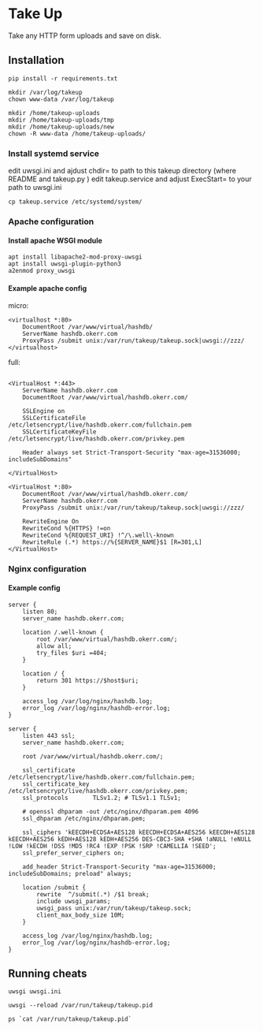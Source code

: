 # Take Up

Take any HTTP form uploads and save on disk.

## Installation


~~~
pip install -r requirements.txt

mkdir /var/log/takeup
chown www-data /var/log/takeup

mkdir /home/takeup-uploads
mkdir /home/takeup-uploads/tmp
mkdir /home/takeup-uploads/new
chown -R www-data /home/takeup-uploads/
~~~

### Install systemd service
edit uwsgi.ini and ajdust chdir= to path to this takeup directory (where README and takeup.py )
edit takeup.service and adjust ExecStart= to your path to uwsgi.ini
~~~
cp takeup.service /etc/systemd/system/
~~~

### Apache configuration

#### Install apache WSGI module

~~~
apt install libapache2-mod-proxy-uwsgi
apt install uwsgi-plugin-python3
a2enmod proxy_uwsgi
~~~

#### Example apache config
micro:
~~~
<virtualhost *:80>
    DocumentRoot /var/www/virtual/hashdb/
    ServerName hashdb.okerr.com
    ProxyPass /submit unix:/var/run/takeup/takeup.sock|uwsgi://zzz/
</virtualhost>
~~~

full:
~~~

<VirtualHost *:443>
    ServerName hashdb.okerr.com
    DocumentRoot /var/www/virtual/hashdb.okerr.com/
      
    SSLEngine on
    SSLCertificateFile /etc/letsencrypt/live/hashdb.okerr.com/fullchain.pem
    SSLCertificateKeyFile /etc/letsencrypt/live/hashdb.okerr.com/privkey.pem

    Header always set Strict-Transport-Security "max-age=31536000; includeSubDomains"
      
</VirtualHost>

<VirtualHost *:80>
    DocumentRoot /var/www/virtual/hashdb.okerr.com/
    ServerName hashdb.okerr.com
    ProxyPass /submit unix:/var/run/takeup/takeup.sock|uwsgi://zzz/

    RewriteEngine On
    RewriteCond %{HTTPS} !=on
    RewriteCond %{REQUEST_URI} !^/\.well\-known        
    RewriteRule (.*) https://%{SERVER_NAME}$1 [R=301,L]
</VirtualHost>
~~~


### Nginx configuration

#### Example config
~~~
server {
    listen 80;
    server_name hashdb.okerr.com;

    location /.well-known {
        root /var/www/virtual/hashdb.okerr.com/;
    	allow all;
    	try_files $uri =404;
    }

    location / {
     	return 301 https://$host$uri;
    }

    access_log /var/log/nginx/hashdb.log;
    error_log /var/log/nginx/hashdb-error.log;
}

server {
	listen 443 ssl;
	server_name hashdb.okerr.com;

	root /var/www/virtual/hashdb.okerr.com/;

	ssl_certificate     /etc/letsencrypt/live/hashdb.okerr.com/fullchain.pem;
    ssl_certificate_key /etc/letsencrypt/live/hashdb.okerr.com/privkey.pem;
	ssl_protocols 	    TLSv1.2; # TLSv1.1 TLSv1;

	# openssl dhparam -out /etc/nginx/dhparam.pem 4096
	ssl_dhparam /etc/nginx/dhparam.pem;

	ssl_ciphers 'kEECDH+ECDSA+AES128 kEECDH+ECDSA+AES256 kEECDH+AES128 kEECDH+AES256 kEDH+AES128 kEDH+AES256 DES-CBC3-SHA +SHA !aNULL !eNULL !LOW !kECDH !DSS !MD5 !RC4 !EXP !PSK !SRP !CAMELLIA !SEED';
	ssl_prefer_server_ciphers on;

	add_header Strict-Transport-Security "max-age=31536000; includeSubDomains; preload" always;	
	
	location /submit {
        rewrite  ^/submit(.*) /$1 break;
        include uwsgi_params;
		uwsgi_pass unix:/var/run/takeup/takeup.sock;
		client_max_body_size 10M;
    }

    access_log /var/log/nginx/hashdb.log;
    error_log /var/log/nginx/hashdb-error.log;
}
~~~


## Running cheats
~~~
uwsgi uwsgi.ini

uwsgi --reload /var/run/takeup/takeup.pid

ps `cat /var/run/takeup/takeup.pid`

~~~

